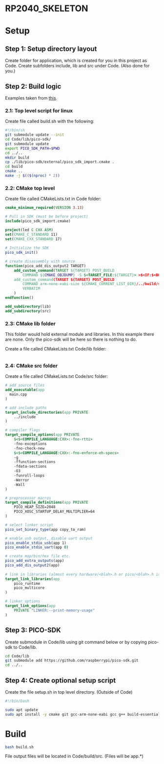 # RP2040_SKELETON

# Setup

## Step 1: Setup directory layout
Create folder for application, which is created for you in this project as Code. Create subfolders include, lib and src under Code. (Also done for you.) 

## Step 2: Build logic
Examples taken from [this](https://github.com/daveythacher/LED_Matrix_RP2040).

### 2.1: Top level script for linux
Create file called build.sh with the following:
```bash
#!/bin/sh
git submodule update --init
cd Code/lib/pico-sdk/
git submodule update 
export PICO_SDK_PATH=$PWD
cd ../..
mkdir build
cp ./lib/pico-sdk/external/pico_sdk_import.cmake .
cd build
cmake ..
make -j $(($(nproc) * 2))
```
### 2.2: CMake top level
Create file called CMakeLists.txt in Code folder:
```CMake
cmake_minimum_required(VERSION 3.13)

# Pull in SDK (must be before project)
include(pico_sdk_import.cmake)

project(led C CXX ASM)
set(CMAKE_C_STANDARD 11)
set(CMAKE_CXX_STANDARD 17)
    
# Initialize the SDK
pico_sdk_init()

# create disassembly with source
function(pico_add_dis_output2 TARGET)
    add_custom_command(TARGET ${TARGET} POST_BUILD
        COMMAND ${CMAKE_OBJDUMP} -S $<TARGET_FILE:${TARGET}> >$<IF:$<BOOL:$<TARGET_PROPERTY:${TARGET},OUTPUT_NAME>>,$<TARGET_PROPERTY:${TARGET},OUTPUT_NAME>,$<TARGET_PROPERTY:${TARGET},NAME>>.dis2)
    add_custom_command(TARGET ${TARGET} POST_BUILD
        COMMAND arm-none-eabi-size ${CMAKE_CURRENT_LIST_DIR}/../build/src/$<IF:$<BOOL:$<TARGET_PROPERTY:${TARGET},OUTPUT_NAME>>,$<TARGET_PROPERTY:${TARGET},OUTPUT_NAME>,$<TARGET_PROPERTY:${TARGET},NAME>>.elf
        VERBATIM
    )
endfunction()

add_subdirectory(lib)
add_subdirectory(src)
```
### 2.3: CMake lib folder
This folder would hold external module and libraries. In this example there are none. Only the pico-sdk will be here so there is nothing to do.

Create a file called CMakeLists.txt Code/lib folder:
```CMake

```
### 2.4: CMake src folder
Create a file called CMakeLists.txt Code/src folder:
```CMake
# add source files
add_executable(app
  main.cpp
)

# add include paths
target_include_directories(app PRIVATE
    ../include
)

# compiler flags
target_compile_options(app PRIVATE 
    $<$<COMPILE_LANGUAGE:CXX>:-fno-rtti>
    -fno-exceptions 
    -fno-check-new 
    $<$<COMPILE_LANGUAGE:CXX>:-fno-enforce-eh-specs>
    -g 
    -ffunction-sections 
    -fdata-sections 
    -O3
    -funroll-loops 
    -Werror 
    -Wall
)

# preprocessor macros
target_compile_definitions(app PRIVATE 
    PICO_HEAP_SIZE=2048
    PICO_XOSC_STARTUP_DELAY_MULTIPLIER=64
)

# select linker script
pico_set_binary_type(app copy_to_ram)

# enable usb output, disable uart output
pico_enable_stdio_usb(app 1)
pico_enable_stdio_uart(app 0)

# create map/bin/hex file etc.
pico_add_extra_outputs(app)
pico_add_dis_output2(app)
  
# link in libraries (almost every hardware/<blah>.h or pico/<blah>.h is hardware_blah or pico_blah)
target_link_libraries(app 
    pico_runtime
    pico_multicore
)

# linker options
target_link_options(app 
    PRIVATE "LINKER:--print-memory-usage"
)
```
## Step 3: PICO-SDK
Create submodule in Code/lib using git command below or by copying pico-sdk to Code/lib.
```bash
cd Code/lib
git submodule add https://github.com/raspberrypi/pico-sdk.git
cd ../..
```
## Step 4: Create optional setup script
Create the file setup.sh in top level directory. (Outside of Code)
``` bash
#!/bin/bash

sudo apt update
sudo apt install -y cmake git gcc-arm-none-eabi gcc g++ build-essential python3 doxygen graphviz
```

# Build
```bash
bash build.sh
```

File output files will be located in Code/build/src. (Files will be app.*)
